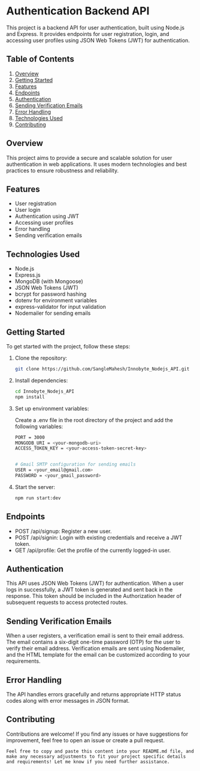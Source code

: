 # Authentication Backend API

This project is a backend API for user authentication, built using Node.js and Express. It provides endpoints for user registration, login, and accessing user profiles using JSON Web Tokens (JWT) for authentication.

## Table of Contents

1. [Overview](#overview)
2. [Getting Started](#getting-started)
3. [Features](#features)
4. [Endpoints](#endpoints)
5. [Authentication](#authentication)
6. [Sending Verification Emails](#sending-verification-emails)
7. [Error Handling](#error-handling)
8. [Technologies Used](#technologies-used)
9. [Contributing](#contributing)


## Overview <a name="overview"></a>

This project aims to provide a secure and scalable solution for user authentication in web applications. It uses modern technologies and best practices to ensure robustness and reliability.

## Features<a name="features"></a>

- User registration
- User login
- Authentication using JWT
- Accessing user profiles
- Error handling
- Sending verification emails

## Technologies Used <a name="technologies-used"></a>

- Node.js
- Express.js
- MongoDB (with Mongoose)
- JSON Web Tokens (JWT)
- bcrypt for password hashing
- dotenv for environment variables
- express-validator for input validation
- Nodemailer for sending emails

## Getting Started

To get started with the project, follow these steps:

1. Clone the repository:

   ```bash
   git clone https://github.com/SangleMahesh/Innobyte_Nodejs_API.git

2. Install dependencies:

   ```bash
   cd Innobyte_Nodejs_API
   npm install

4. Set up environment variables:

    Create a .env file in the root directory of the project and add the following variables:

   ```bash
   PORT = 3000
   MONGODB_URI = <your-mongodb-uri>
   ACCESS_TOKEN_KEY = <your-access-token-secret-key>


   # Gmail SMTP configuration for sending emails
   USER = <your_email@gmail.com>
   PASSWORD = <your_gmail_password>

5. Start the server:
   ```bash
   npm run start:dev

## Endpoints <a name="endpoints"></a>

- POST /api/signup: Register a new user.
- POST /api/signin: Login with existing credentials and receive a JWT token.
- GET /api/profile: Get the profile of the currently logged-in user.

## Authentication <a name="authentication"></a>

This API uses JSON Web Tokens (JWT) for authentication. When a user logs in successfully, a JWT token is generated and sent back in the response. This token should be included in the Authorization header of subsequent requests to access protected routes.

## Sending Verification Emails <a name="sending-verification-emails"></a>

When a user registers, a verification email is sent to their email address. The email contains a six-digit one-time password (OTP) for the user to verify their email address. Verification emails are sent using Nodemailer, and the HTML template for the email can be customized according to your requirements.

## Error Handling <a name="error-handling"></a>

The API handles errors gracefully and returns appropriate HTTP status codes along with error messages in JSON format.

## Contributing <a name="contributing"></a>

Contributions are welcome! If you find any issues or have suggestions for improvement, feel free to open an issue or create a pull request.

```vbnet
Feel free to copy and paste this content into your README.md file, and make any necessary adjustments to fit your project specific details and requirements! Let me know if you need further assistance.
